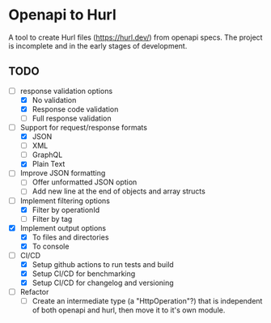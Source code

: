 # Openapi to Hurl

A tool to create Hurl files (https://hurl.dev/) from openapi specs. The project 
is incomplete and in the early stages of development.

## TODO
- [ ] response validation options
    - [x] No validation
    - [x] Response code validation
    - [ ] Full response validation
- [ ] Support for request/response formats
    - [x] JSON
    - [ ] XML
    - [ ] GraphQL
    - [x] Plain Text
- [ ] Improve JSON formatting
    - [ ] Offer unformatted JSON option
    - [ ] Add new line at the end of objects and array structs
- [ ] Implement filtering options
    - [x] Filter by operationId
    - [ ] Filter by tag
- [x] Implement output options
    - [x] To files and directories
    - [x] To console
- [ ] CI/CD
    - [x] Setup github actions to run tests and build
    - [x] Setup CI/CD for benchmarking
    - [x] Setup CI/CD for changelog and versioning
- [ ] Refactor
    - [ ] Create an intermediate type (a "HttpOperation"?) that is independent
        of both openapi and hurl, then move it to it's own module.
